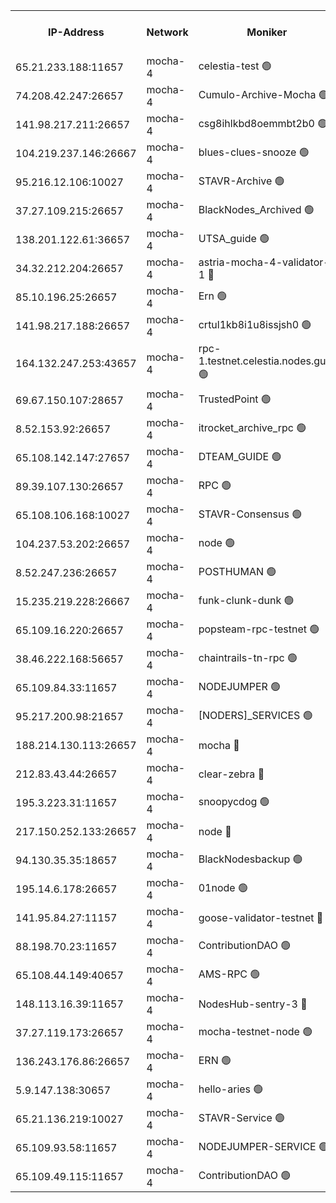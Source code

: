 


<table><tr><th>IP-Address</th><th>Network</th><th>Moniker</th><th>Latest Block Height</th><th>Earliest Block Height</th><th>Catching Up</th><th>Tx Index</th><th>Voting Power</th><th>Version</th><th>Scan Time</th></tr><tr><td>65.21.233.188:11657</td><td>mocha-4</td><td>celestia-test 🟢</td><td>5130734</td><td>0</td><td>False</td><td>on</td><td>0</td><td>3.3.1-mocha</td><td>2025-03-12T18:05:07.051034078UTC</td></tr><tr><td>74.208.42.247:26657</td><td>mocha-4</td><td>Cumulo-Archive-Mocha 🟢</td><td>5130631</td><td>1</td><td>False</td><td>on</td><td>0</td><td>3.4.0-mocha</td><td>2025-03-12T17:56:21.780610856UTC</td></tr><tr><td>141.98.217.211:26657</td><td>mocha-4</td><td>csg8ihlkbd8oemmbt2b0 🟢</td><td>5130636</td><td>1</td><td>False</td><td>on</td><td>0</td><td>3.4.0-mocha</td><td>2025-03-12T17:56:47.765746250UTC</td></tr><tr><td>104.219.237.146:26667</td><td>mocha-4</td><td>blues-clues-snooze 🟢</td><td>5130636</td><td>1</td><td>False</td><td>off</td><td>0</td><td>3.2.0-mocha</td><td>2025-03-12T17:56:48.940616058UTC</td></tr><tr><td>95.216.12.106:10027</td><td>mocha-4</td><td>STAVR-Archive 🟢</td><td>5112515</td><td>1</td><td>False</td><td>on</td><td>0</td><td>3.4.0-mocha</td><td>2025-03-12T17:56:53.503731372UTC</td></tr><tr><td>37.27.109.215:26657</td><td>mocha-4</td><td>BlackNodes_Archived 🟢</td><td>5130639</td><td>1</td><td>False</td><td>off</td><td>0</td><td>3.3.0-mocha</td><td>2025-03-12T17:57:04.178671960UTC</td></tr><tr><td>138.201.122.61:36657</td><td>mocha-4</td><td>UTSA_guide 🟢</td><td>5130640</td><td>1</td><td>False</td><td>on</td><td>0</td><td>3.4.0-mocha</td><td>2025-03-12T17:57:11.439681218UTC</td></tr><tr><td>34.32.212.204:26657</td><td>mocha-4</td><td>astria-mocha-4-validator-1 🔴</td><td>5130641</td><td>1</td><td>False</td><td>on</td><td>10509044</td><td>3.4.0</td><td>2025-03-12T17:57:11.782937397UTC</td></tr><tr><td>85.10.196.25:26657</td><td>mocha-4</td><td>Ern 🟢</td><td>5130647</td><td>1</td><td>False</td><td>on</td><td>0</td><td>3.4.0-mocha</td><td>2025-03-12T17:57:43.512593013UTC</td></tr><tr><td>141.98.217.188:26657</td><td>mocha-4</td><td>crtul1kb8i1u8issjsh0 🟢</td><td>5130656</td><td>1</td><td>False</td><td>on</td><td>0</td><td>3.4.0-mocha</td><td>2025-03-12T17:58:29.605835082UTC</td></tr><tr><td>164.132.247.253:43657</td><td>mocha-4</td><td>rpc-1.testnet.celestia.nodes.guru 🟢</td><td>5130674</td><td>1</td><td>False</td><td>on</td><td>0</td><td>3.4.0-mocha</td><td>2025-03-12T18:00:00.696287460UTC</td></tr><tr><td>69.67.150.107:28657</td><td>mocha-4</td><td>TrustedPoint 🟢</td><td>5130690</td><td>1</td><td>False</td><td>on</td><td>0</td><td>3.3.0-mocha</td><td>2025-03-12T18:01:20.889221622UTC</td></tr><tr><td>8.52.153.92:26657</td><td>mocha-4</td><td>itrocket_archive_rpc 🟢</td><td>5130705</td><td>1</td><td>False</td><td>on</td><td>0</td><td>3.4.0-mocha</td><td>2025-03-12T18:02:35.997959385UTC</td></tr><tr><td>65.108.142.147:27657</td><td>mocha-4</td><td>DTEAM_GUIDE 🟢</td><td>5130716</td><td>1</td><td>False</td><td>on</td><td>0</td><td>3.4.0-mocha</td><td>2025-03-12T18:03:33.263109679UTC</td></tr><tr><td>89.39.107.130:26657</td><td>mocha-4</td><td>RPC 🟢</td><td>5130716</td><td>1</td><td>False</td><td>on</td><td>0</td><td>3.4.0-mocha</td><td>2025-03-12T18:03:33.617432612UTC</td></tr><tr><td>65.108.106.168:10027</td><td>mocha-4</td><td>STAVR-Consensus 🟢</td><td>5130728</td><td>1</td><td>False</td><td>on</td><td>0</td><td>3.4.0-mocha</td><td>2025-03-12T18:04:37.135726204UTC</td></tr><tr><td>104.237.53.202:26657</td><td>mocha-4</td><td>node 🟢</td><td>5130738</td><td>1</td><td>False</td><td>on</td><td>0</td><td>3.4.0-mocha</td><td>2025-03-12T18:05:27.657574317UTC</td></tr><tr><td>8.52.247.236:26657</td><td>mocha-4</td><td>POSTHUMAN 🟢</td><td>5130744</td><td>1</td><td>False</td><td>on</td><td>0</td><td>3.4.0-mocha</td><td>2025-03-12T18:05:57.673746649UTC</td></tr><tr><td>15.235.219.228:26667</td><td>mocha-4</td><td>funk-clunk-dunk 🟢</td><td>5130754</td><td>1</td><td>False</td><td>off</td><td>0</td><td>3.2.0-mocha</td><td>2025-03-12T18:06:46.203940813UTC</td></tr><tr><td>65.109.16.220:26657</td><td>mocha-4</td><td>popsteam-rpc-testnet 🟢</td><td>5130756</td><td>1</td><td>False</td><td>on</td><td>0</td><td>3.4.0-mocha</td><td>2025-03-12T18:06:55.633963335UTC</td></tr><tr><td>38.46.222.168:56657</td><td>mocha-4</td><td>chaintrails-tn-rpc 🟢</td><td>5130781</td><td>1</td><td>False</td><td>on</td><td>0</td><td>3.4.0-mocha</td><td>2025-03-12T18:09:01.167909975UTC</td></tr><tr><td>65.109.84.33:11657</td><td>mocha-4</td><td>NODEJUMPER 🟢</td><td>5130741</td><td>3214501</td><td>False</td><td>off</td><td>0</td><td>3.0.0-mocha</td><td>2025-03-12T18:05:40.357159528UTC</td></tr><tr><td>95.217.200.98:21657</td><td>mocha-4</td><td>[NODERS]_SERVICES 🟢</td><td>5130634</td><td>3453468</td><td>False</td><td>on</td><td>0</td><td>3.2.0-mocha</td><td>2025-03-12T17:56:36.797516313UTC</td></tr><tr><td>188.214.130.113:26657</td><td>mocha-4</td><td>mocha 🔴</td><td>5130660</td><td>4163991</td><td>False</td><td>off</td><td>100001</td><td>3.4.0</td><td>2025-03-12T17:58:50.450759199UTC</td></tr><tr><td>212.83.43.44:26657</td><td>mocha-4</td><td>clear-zebra 🔴</td><td>5130684</td><td>4200001</td><td>False</td><td>on</td><td>500001</td><td>3.3.1-mocha</td><td>2025-03-12T18:00:52.901773999UTC</td></tr><tr><td>195.3.223.31:11657</td><td>mocha-4</td><td>snoopycdog 🟢</td><td>5130761</td><td>4208501</td><td>False</td><td>off</td><td>0</td><td>3.4.0</td><td>2025-03-12T18:07:21.201255892UTC</td></tr><tr><td>217.150.252.133:26657</td><td>mocha-4</td><td>node 🔴</td><td>5130718</td><td>4244833</td><td>False</td><td>off</td><td>100505</td><td>3.4.0-mocha</td><td>2025-03-12T18:03:44.287393615UTC</td></tr><tr><td>94.130.35.35:18657</td><td>mocha-4</td><td>BlackNodesbackup 🟢</td><td>5130783</td><td>4579501</td><td>False</td><td>on</td><td>0</td><td>3.0.0-mocha</td><td>2025-03-12T18:09:12.587782576UTC</td></tr><tr><td>195.14.6.178:26657</td><td>mocha-4</td><td>01node 🟢</td><td>5130707</td><td>4633398</td><td>False</td><td>on</td><td>0</td><td>3.4.0</td><td>2025-03-12T18:02:48.669601084UTC</td></tr><tr><td>141.95.84.27:11157</td><td>mocha-4</td><td>goose-validator-testnet 🔴</td><td>5130711</td><td>4732501</td><td>False</td><td>on</td><td>4017</td><td>3.4.0-mocha</td><td>2025-03-12T18:03:06.216225676UTC</td></tr><tr><td>88.198.70.23:11657</td><td>mocha-4</td><td>ContributionDAO 🟢</td><td>5130688</td><td>4870504</td><td>False</td><td>off</td><td>0</td><td>3.4.0-mocha</td><td>2025-03-12T18:01:11.645729993UTC</td></tr><tr><td>65.108.44.149:40657</td><td>mocha-4</td><td>AMS-RPC 🟢</td><td>5130708</td><td>4968112</td><td>False</td><td>on</td><td>0</td><td>3.2.0</td><td>2025-03-12T18:02:55.428511737UTC</td></tr><tr><td>148.113.16.39:11657</td><td>mocha-4</td><td>NodesHub-sentry-3 🔴</td><td>5130696</td><td>5009762</td><td>False</td><td>on</td><td>107152</td><td>3.3.1</td><td>2025-03-12T18:01:54.227340932UTC</td></tr><tr><td>37.27.119.173:26657</td><td>mocha-4</td><td>mocha-testnet-node 🟢</td><td>5130728</td><td>5009794</td><td>False</td><td>on</td><td>0</td><td>3.4.0-mocha</td><td>2025-03-12T18:04:36.720974422UTC</td></tr><tr><td>136.243.176.86:26657</td><td>mocha-4</td><td>ERN 🟢</td><td>5130737</td><td>5026501</td><td>False</td><td>off</td><td>0</td><td>3.4.0-mocha</td><td>2025-03-12T18:05:18.403611416UTC</td></tr><tr><td>5.9.147.138:30657</td><td>mocha-4</td><td>hello-aries 🟢</td><td>5130684</td><td>5127501</td><td>False</td><td>off</td><td>0</td><td>3.4.0-mocha</td><td>2025-03-12T18:00:50.447380205UTC</td></tr><tr><td>65.21.136.219:10027</td><td>mocha-4</td><td>STAVR-Service 🟢</td><td>5129293</td><td>5128501</td><td>False</td><td>on</td><td>0</td><td>3.4.0-mocha</td><td>2025-03-12T17:56:48.220479628UTC</td></tr><tr><td>65.109.93.58:11657</td><td>mocha-4</td><td>NODEJUMPER-SERVICE 🟢</td><td>5130782</td><td>5129212</td><td>False</td><td>off</td><td>0</td><td>3.4.0</td><td>2025-03-12T18:09:06.037534328UTC</td></tr><tr><td>65.109.49.115:11657</td><td>mocha-4</td><td>ContributionDAO 🟢</td><td>5130690</td><td>5130664</td><td>False</td><td>off</td><td>0</td><td>3.4.0-mocha</td><td>2025-03-12T18:01:23.379423728UTC</td></tr></table>
